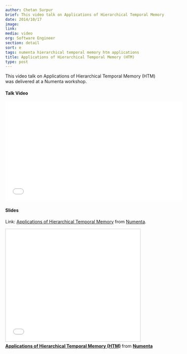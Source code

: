```yaml
---
author: Chetan Surpur
brief: This video talk on Applications of Hierarchical Temporal Memory (HTM) was delivered at a Numenta workshop.
date: 2014/10/17
image:
link:
media: video
org: Software Engineer
section: detail
sort: e
tags: numenta hierarchical temporal memory htm applications
title: Applications of Hierarchical Temporal Memory (HTM)
type: post
---
```


This video talk on Applications of Hierarchical Temporal Memory (HTM) was
delivered at a Numenta workshop.

#### Talk Video

<div class="video-container media-border">
  <iframe width="560" height="315" src="//www.youtube.com/embed/900nFOfzp2E" frameborder="0" allowfullscreen></iframe>
</div>

#### Slides

Link: [Applications of Hierarchical Temporal Memory](http://www.slideshare.net/numenta/applications-of-htm-workshop)
from [Numenta](//www.slideshare.net/numenta).

<div class="video-container media-border">
  <iframe src="//www.slideshare.net/slideshow/embed_code/45034552" width="425" height="355" frameborder="0" marginwidth="0" marginheight="0" scrolling="no" style="border:1px solid #CCC; border-width:1px; margin-bottom:5px; max-width: 100%;" allowfullscreen> </iframe> <div style="margin-bottom:5px"> <strong> <a href="//www.slideshare.net/numenta/applications-of-htm-workshop" title="Applications of Hierarchical Temporal Memory (HTM)" target="_blank">Applications of Hierarchical Temporal Memory (HTM)</a> </strong> from <strong><a href="//www.slideshare.net/numenta" target="_blank">Numenta</a></strong> </div>
</div>

